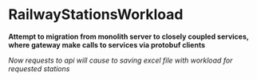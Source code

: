 # RailwayStationsWorkload
**Attempt to migration from monolith server to closely coupled services, where gateway make calls to services via protobuf clients**

*Now requests to api will cause to saving excel file with workload for requested stations*
